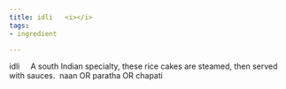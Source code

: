 ```yaml
---
title: idli   <i></i>
tags:
- ingredient

---
```

idli     A south Indian specialty, these rice cakes are steamed, then served with sauces.  naan OR paratha OR chapati
